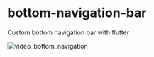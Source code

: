 # bottom-navigation-bar
Custom bottom navigation bar with flutter





![video_bottom_navigation](https://github.com/user-attachments/assets/dd6c7154-8d40-4003-85fe-af6eb82ce92a)
